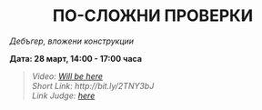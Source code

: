 <h1 align="center">ПО-СЛОЖНИ ПРОВЕРКИ</h1>
<i>Дебъгер, вложени конструкции</i>
<br>

<p><b>Дата: 28 март, 14:00 - 17:00 часа</b></p>

<blockquote>
    <i>
        Video: <a href="#">Will be here</a>
    </i>
    <br>
    <i>
        Short Link: http://bit.ly/2TNY3bJ
    </i>
    <br>
    <i>
        Link Judge: <a href="https://judge.softuni.bg/Contests/Practice/Index/1013#0">here</a>
    </i>
</blockquote>

